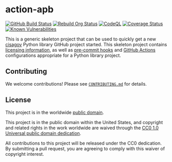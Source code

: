 # action-apb #

[![GitHub Build Status](https://github.com/cisagov/action-apb/workflows/build/badge.svg)](https://github.com/cisagov/action-apb/actions)
[![Rebuild Org Status](https://github.com/cisagov/action-apb/workflows/rebuild_org/badge.svg)](https://github.com/cisagov/action-apb/actions?query=workflow%3Arebuild_org)
[![CodeQL](https://github.com/cisagov/action-apb/workflows/CodeQL/badge.svg)](https://github.com/cisagov/action-apb/actions/workflows/codeql-analysis.yml)
[![Coverage Status](https://coveralls.io/repos/github/cisagov/action-apb/badge.svg?branch=develop)](https://coveralls.io/github/cisagov/action-apb?branch=develop)
[![Known Vulnerabilities](https://snyk.io/test/github/cisagov/action-apb/develop/badge.svg)](https://snyk.io/test/github/cisagov/action-apb)

This is a generic skeleton project that can be used to quickly get a
new [cisagov](https://github.com/cisagov) Python library GitHub
project started.  This skeleton project contains [licensing
information](LICENSE), as well as
[pre-commit hooks](https://pre-commit.com) and
[GitHub Actions](https://github.com/features/actions) configurations
appropriate for a Python library project.

## Contributing ##

We welcome contributions!  Please see [`CONTRIBUTING.md`](CONTRIBUTING.md) for
details.

## License ##

This project is in the worldwide [public domain](LICENSE).

This project is in the public domain within the United States, and
copyright and related rights in the work worldwide are waived through
the [CC0 1.0 Universal public domain
dedication](https://creativecommons.org/publicdomain/zero/1.0/).

All contributions to this project will be released under the CC0
dedication. By submitting a pull request, you are agreeing to comply
with this waiver of copyright interest.
